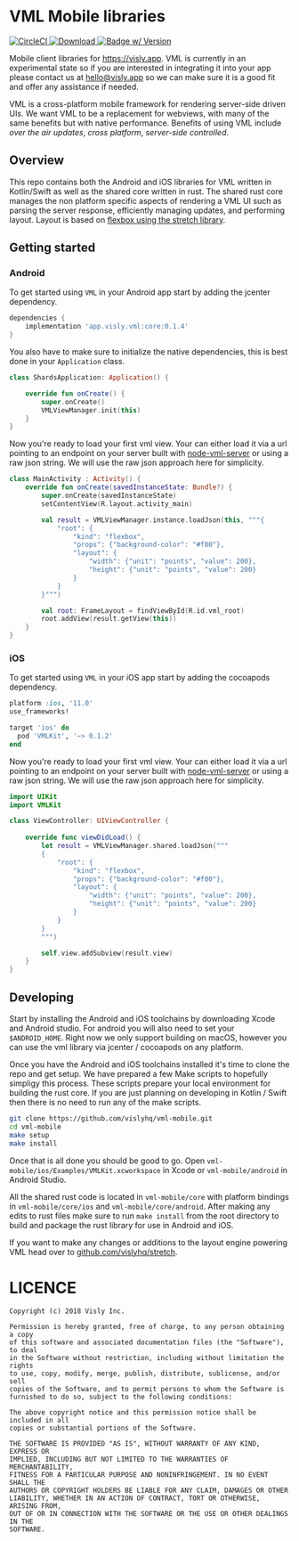 # VML Mobile libraries
[![CircleCI](https://circleci.com/gh/vislyhq/vml-mobile.svg?style=svg)](https://circleci.com/gh/vislyhq/vml-mobile)[ ![Download](https://api.bintray.com/packages/visly/maven/android-vml-client/images/download.svg) ](https://bintray.com/visly/maven/android-vml-client)[![Badge w/ Version](https://cocoapod-badges.herokuapp.com/v/VMLKit/badge.png)](https://cocoadocs.org/docsets/VMLKit)

Mobile client libraries for https://visly.app. VML is currently in an experimental state so if you are interested in integrating it into your app please contact us at hello@visly.app so we can make sure it is a good fit and offer any assistance if needed.

VML is a cross-platform mobile framework for rendering server-side driven UIs. We want VML to be a replacement for webviews, with many of the same benefits but with native performance. Benefits of using VML include *over the air updates*, *cross platform*, *server-side controlled*.

## Overview
This repo contains both the Android and iOS libraries for VML written in Kotlin/Swift as well as the shared core written in rust. The shared rust core manages the non platform specific aspects of rendering a VML UI such as parsing the server response, efficiently managing updates, and performing layout. Layout is based on [flexbox using the stretch library](https://github.com/vislyhq/stretch).

## Getting started
### Android
To get started using `VML` in your Android app start by adding the jcenter dependency.

```groovy
dependencies {
    implementation 'app.visly.vml:core:0.1.4'
}
```

You also have to make sure to initialize the native dependencies, this is best done in your `Application` class.

```kotlin
class ShardsApplication: Application() {

    override fun onCreate() {
        super.onCreate()
        VMLViewManager.init(this)
    }
}
```

Now you're ready to load your first vml view. Your can either load it via a url pointing to an endpoint on your server built with [node-vml-server](https://github.com/vislyhq/node-vml-server) or using a raw json string. We will use the raw json approach here for simplicity.

```kotlin
class MainActivity : Activity() {
    override fun onCreate(savedInstanceState: Bundle?) {
        super.onCreate(savedInstanceState)
        setContentView(R.layout.activity_main)

        val result = VMLViewManager.instance.loadJson(this, """{
            "root": {
                "kind": "flexbox",
                "props": {"background-color": "#f00"},
                "layout": {
                    "width": {"unit": "points", "value": 200},
                    "height": {"unit": "points", "value": 200}
                }
            }
        }""")

        val root: FrameLayout = findViewById(R.id.vml_root)
        root.addView(result.getView(this))
    }
}
```

### iOS
To get started using `VML` in your iOS app start by adding the cocoapods dependency.

```ruby
platform :ios, '11.0'
use_frameworks!

target 'ios' do
  pod 'VMLKit', '~> 0.1.2'
end
```

Now you're ready to load your first vml view. Your can either load it via a url pointing to an endpoint on your server built with [node-vml-server](https://github.com/vislyhq/node-vml-server) or using a raw json string. We will use the raw json approach here for simplicity.

```swift
import UIKit
import VMLKit

class ViewController: UIViewController {
    
    override func viewDidLoad() {
        let result = VMLViewManager.shared.loadJson("""
        {
            "root": {
                "kind": "flexbox",
                "props": {"background-color": "#f00"},
                "layout": {
                    "width": {"unit": "points", "value": 200},
                    "height": {"unit": "points", "value": 200}
                }
            }
        }
        """)

        self.view.addSubview(result.view)
    }
}
```

## Developing
Start by installing the Android and iOS toolchains by downloading Xcode and Android studio. For android you will also need to set your `$ANDROID_HOME`. Right now we only support building on macOS, however you can use the vml library via jcenter / cocoapods on any platform.

Once you have the Android and iOS toolchains installed it's time to clone the repo and get setup. We have prepared a few Make scripts to hopefully simpligy this process. These scripts prepare your local environment for building the rust core. If you are just planning on developing in Kotlin / Swift then there is no need to run any of the make scripts.

```bash
git clone https://github.com/vislyhq/vml-mobile.git
cd vml-mobile
make setup
make install
```

Once that is all done you should be good to go. Open `vml-mobile/ios/Examples/VMLKit.xcworkspace` in Xcode or `vml-mobile/android` in Android Studio.

All the shared rust code is located in `vml-mobile/core` with platform bindings in `vml-mobile/core/ios` and `vml-mobile/core/android`. After making any edits to rust files make sure to run `make install` from the root directory to build and package the rust library for use in Android and iOS.

If you want to make any changes or additions to the layout engine powering VML head over to [github.com/vislyhq/stretch](https://github.com/vislyhq/stretch).

# LICENCE
```
Copyright (c) 2018 Visly Inc.

Permission is hereby granted, free of charge, to any person obtaining a copy
of this software and associated documentation files (the "Software"), to deal
in the Software without restriction, including without limitation the rights
to use, copy, modify, merge, publish, distribute, sublicense, and/or sell
copies of the Software, and to permit persons to whom the Software is
furnished to do so, subject to the following conditions:

The above copyright notice and this permission notice shall be included in all
copies or substantial portions of the Software.

THE SOFTWARE IS PROVIDED "AS IS", WITHOUT WARRANTY OF ANY KIND, EXPRESS OR
IMPLIED, INCLUDING BUT NOT LIMITED TO THE WARRANTIES OF MERCHANTABILITY,
FITNESS FOR A PARTICULAR PURPOSE AND NONINFRINGEMENT. IN NO EVENT SHALL THE
AUTHORS OR COPYRIGHT HOLDERS BE LIABLE FOR ANY CLAIM, DAMAGES OR OTHER
LIABILITY, WHETHER IN AN ACTION OF CONTRACT, TORT OR OTHERWISE, ARISING FROM,
OUT OF OR IN CONNECTION WITH THE SOFTWARE OR THE USE OR OTHER DEALINGS IN THE
SOFTWARE.
```
